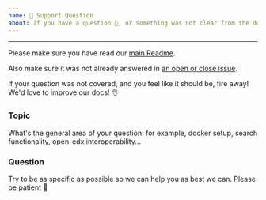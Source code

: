 ```yaml
---
name: 🤗 Support Question
about: If you have a question 💬, or something was not clear from the docs!
---
```


<!-- ^ Click "Preview" for a nicer view! ^
We primarily use GitHub as an issue tracker. If however you're encountering an issue not covered in the docs, we may be able to help! -->

---

Please make sure you have read our [main Readme](https://github.com/openfun/blog).

Also make sure it was not already answered in [an open or close issue](https://github.com/openfun/blog/issues).

If your question was not covered, and you feel like it should be, fire away! We'd love to improve our docs! 👌

### Topic

What's the general area of your question: for example, docker setup, search functionality, open-edx interoperability...

### Question

Try to be as specific as possible so we can help you as best we can. Please be patient 🙏
